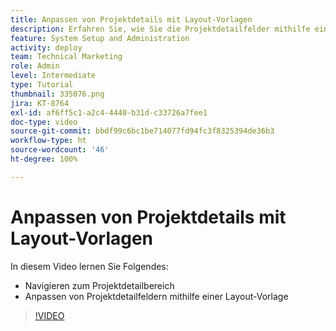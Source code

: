 ```yaml
---
title: Anpassen von Projektdetails mit Layout-Vorlagen
description: Erfahren Sie, wie Sie die Projektdetailfelder mithilfe einer Layout-Vorlage anpassen.
feature: System Setup and Administration
activity: deploy
team: Technical Marketing
role: Admin
level: Intermediate
type: Tutorial
thumbnail: 335076.png
jira: KT-8764
exl-id: af6ff5c1-a2c4-4440-b31d-c33726a7fee1
doc-type: video
source-git-commit: bbdf99c6bc1be714077fd94fc3f8325394de36b3
workflow-type: ht
source-wordcount: '46'
ht-degree: 100%

---
```


# Anpassen von Projektdetails mit Layout-Vorlagen

In diesem Video lernen Sie Folgendes:

* Navigieren zum Projektdetailbereich
* Anpassen von Projektdetailfeldern mithilfe einer Layout-Vorlage

>[!VIDEO](https://video.tv.adobe.com/v/3432905/?quality=12&learn=on&enablevpops=1&captions=ger)

